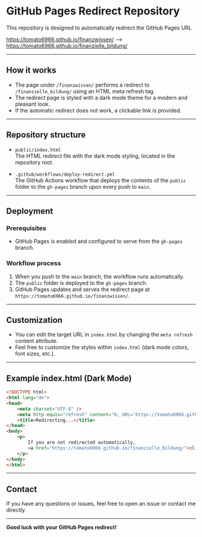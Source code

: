 # GitHub Pages Redirect Repository

This repository is designed to automatically redirect the GitHub Pages URL

https://tomato6966.github.io/finanzwissen/   -->    https://tomato6966.github.io/finanzielle_bildung/

---

## How it works

- The page under `/finanzwissen/` performs a redirect to `/finanzielle_bildung/` using an HTML meta refresh tag.
- The redirect page is styled with a dark mode theme for a modern and pleasant look.
- If the automatic redirect does not work, a clickable link is provided.

---

## Repository structure

- `public/index.html`  
  The HTML redirect file with the dark mode styling, located in the repository root.

- `.github/workflows/deploy-redirect.yml`  
  The GitHub Actions workflow that deploys the contents of the `public` folder to the `gh-pages` branch upon every push to `main`.

---

## Deployment

### Prerequisites

- GitHub Pages is enabled and configured to serve from the `gh-pages` branch.

### Workflow process

1. When you push to the `main` branch, the workflow runs automatically.
2. The `public` folder is deployed to the `gh-pages` branch.
3. GitHub Pages updates and serves the redirect page at  
   `https://tomato6966.github.io/finanzwissen/`.

---

## Customization

- You can edit the target URL in `index.html` by changing the `meta refresh` content attribute.
- Feel free to customize the styles within `index.html` (dark mode colors, font sizes, etc.).

---

## Example index.html (Dark Mode)

```html
<!DOCTYPE html>
<html lang="de">
<head>
    <meta charset="UTF-8" />
    <meta http-equiv="refresh" content="0; URL='https://tomato6966.github.io/finanzielle_bildung/'" />
    <title>Redirecting...</title>
</head>
<body>
    <p>
        If you are not redirected automatically,  
        <a href="https://tomato6966.github.io/finanzielle_bildung/">click here</a>.
    </p>
</body>
</html>
```

---

## Contact

If you have any questions or issues, feel free to open an issue or contact me directly.

---

**Good luck with your GitHub Pages redirect!**